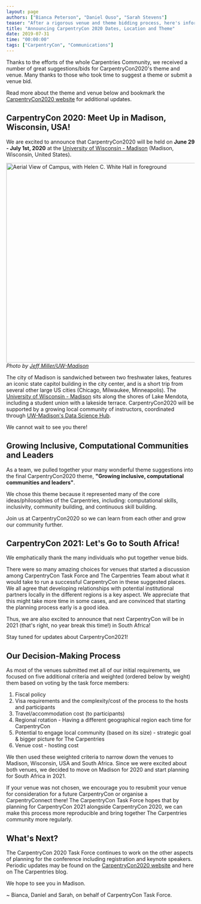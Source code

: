 ```yaml
---
layout: page
authors: ["Bianca Peterson", "Daniel Ouso", "Sarah Stevens"] 
teaser: "After a rigorous venue and theme bidding process, here's information about CarpentryCon 2020 and 2021!"
title: "Announcing CarpentryCon 2020 Dates, Location and Theme"
date: 2019-07-31 
time: "00:00:00" 
tags: ["CarpentryCon", "Communications"]
---
```


Thanks to the efforts of the whole Carpentries Community, we received a number of great suggestions/bids for CarpentryCon2020's theme and venue. Many thanks to those who took time to suggest a theme or submit a venue bid.

Read more about the theme and venue below and bookmark the [CarpentryCon2020 website](https://2020.carpentrycon.org/) for additional updates.

## CarpentryCon 2020: Meet Up in Madison, Wisconsin, USA!

We are excited to announce that CarpentryCon2020 will be held on **June 29 - July 1st, 2020** at the [University of Wisconsin - Madison](https://wisc.edu) (Madison, Wisconsin, United States).

<a data-flickr-embed="true"  href="https://www.flickr.com/photos/collegelibrary/14070186173/in/photostream/" title="Aerial View of Campus, with Helen C. White Hall in foreground"><img src="https://live.staticflickr.com/7242/14070186173_d73139edde_b.jpg" width="800" height="534" alt="Aerial View of Campus, with Helen C. White Hall in foreground"></a>
_Photo by [Jeff Miller/UW-Madison](https://www.flickr.com/photos/collegelibrary/14070186173/in/photostream/)_

The city of Madison is sandwiched between two freshwater lakes, features an iconic state capitol building in the city center, and is a short trip from several other large US cities (Chicago, Milwaukee, Minneapolis).
The [University of Wisconsin - Madison](https://wisc.edu) sits along the shores of Lake Mendota, including a student union with a lakeside terrace.
CarpentryCon2020 will be supported by a growing local community of instructors, coordinated through [UW-Madison's Data Science Hub](https://datascience.wisc.edu/).

We cannot wait to see you there!

## Growing Inclusive, Computational Communities and Leaders

As a team, we pulled together your many wonderful theme suggestions into the final CarpentryCon2020 theme, **"Growing inclusive, computational communities and leaders"**.

We chose this theme because it represented many of the core ideas/philosophies of the Carpentries, including: computational skills, inclusivity, community building, and continuous skill building.

Join us at CarpentryCon2020 so we can learn from each other and grow our community further.

## CarpentryCon 2021: Let's Go to South Africa!

We emphatically thank the many individuals who put together venue bids.

There were so many amazing choices for venues that started a discussion among CarpentryCon Task Force and The Carpentries Team about what it would take to run a successful CarpentryCon in these suggested places. We all agree that developing relationships with potential institutional partners locally in the different regions is a key aspect. We appreciate that this might take more time in some cases, and are convinced that starting the planning process early is a good idea.

Thus, we are also excited to announce that next CarpentryCon will be in 2021 (that's right, no year break this time!) in South Africa!

Stay tuned for updates about CarpentryCon2021!

## Our Decision-Making Process

As most of the venues submitted met all of our initial requirements, we focused on five additional criteria and weighted (ordered below by weight) them based on voting by the task force members:

  1. Fiscal policy
  2. Visa requirements and the complexity/cost of the process to the hosts and participants
  3. Travel/accommodation cost (to participants)
  4. Regional rotation - Having a different geographical region each time for CarpentryCon
  5. Potential to engage local community (based on its size) - strategic goal & bigger picture for The Carpentries
  6. Venue cost - hosting cost

We then used these weighted criteria to narrow down the venues to Madison, Wisconsin, USA and South Africa.
Since we were excited about both venues, we decided to move on Madison for 2020 and start planning for South Africa in 2021.

If your venue was not chosen, we encourage you to resubmit your venue for consideration for a future CarpentryCon or organise a CarpentryConnect there!
The CarpentryCon Task Force hopes that by planning for CarpentryCon 2021 alongside CarpentryCon 2020, we can make this process more reproducible and bring together The Carpentries community more regularly.


## What's Next?

The CarpentryCon 2020 Task Force continues to work on the other aspects of planning for the conference including registration and keynote speakers.
Periodic updates may be found on the [CarpentryCon2020 website](https://2020.carpentrycon.org/) and here on The Carpentries blog.

We hope to see you in Madison.

~ Bianca, Daniel and Sarah, on behalf of CarpentryCon Task Force.
